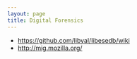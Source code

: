```yaml
---
layout: page
title: Digital Forensics
---
```


- <https://github.com/libyal/libesedb/wiki>
- <http://mig.mozilla.org/>
